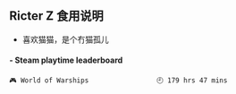 ## Ricter Z 食用说明
- 喜欢猫猫，是个冇猫孤儿

<!-- steam-box start -->
#### - Steam playtime leaderboard
```text
🎮 World of Warships                 🕘 179 hrs 47 mins
```
<!-- Powered by https://github.com/YouEclipse/steam-box . -->
<!-- steam-box end -->
